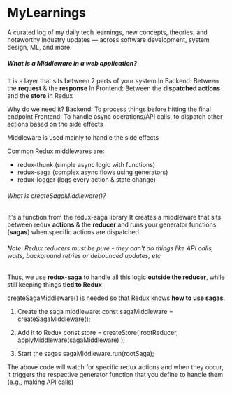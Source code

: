 # MyLearnings
A curated log of my daily tech learnings, new concepts, theories, and noteworthy industry updates — across software development, system design, ML, and more.

##### What is a Middleware in a web application?
It is a layer that sits between 2 parts of your system
In Backend: Between the **request** & the **response**
In Frontend: Between the **dispatched actions** and the **store** in Redux

Why do we need it?
Backend: To process things before hitting the final endpoint
Frontend: To handle async operations/API calls, to dispatch other actions based on the side effects

Middleware is used mainly to handle the side effects

Common Redux middlewares are:
- redux-thunk (simple async logic with functions)
- redux-saga (complex async flows using generators)
- redux-logger (logs every action & state change)

###### What is createSagaMiddleware()?
It's a function from the redux-saga library
It creates a middleware that sits between redux **actions** & the **reducer** and runs your generator functions (**sagas**) when specific actions are dispatched.

###### Note: Redux reducers must be pure - they can't do things like API calls, waits, background retries or debounced updates, etc

Thus, we use **redux-saga** to handle all this logic **outside the reducer**, while still keeping things **tied to Redux**

createSagaMiddleware() is needed so that Redux knows **how to use sagas**.

1) Create the saga middleware:
const sagaMiddleware = createSagaMiddleware();

2) Add it to Redux
const store = createStore(
  rootReducer,
  applyMiddleware(sagaMiddleware)
);

3) Start the sagas
sagaMiddleware.run(rootSaga);

The above code will watch for specific redux actions and when they occur, it triggers the respective generator function that you define to handle them (e.g., making API calls)
